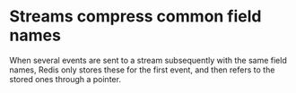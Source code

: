 # Streams compress common field names
When several events are sent to a stream subsequently with the same field names, Redis only stores these for the first event, and then refers to the stored ones through a pointer.
